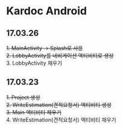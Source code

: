 # Kardoc Android
## 17.03.26
<del>1. MainActivity -> Splash로 사용</del>  
<del>2. LobbyActivity를 네비게이션 액티비티로 생성</del>  
3. LobbyActivity 채우기

## 17.03.23  
<del>1. Project 생성</del>  
<del>2. WriteEstimation(견적요청서) 액티비티 생성</del>  
<del>3. Main 액티비티 채우기</del>  
4. WriteEstimation(견적요청서) 액티비티 채우기
